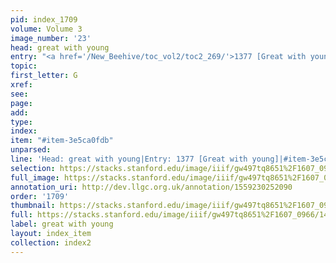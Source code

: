 ```yaml
---
pid: index_1709
volume: Volume 3
image_number: '23'
head: great with young
entry: "<a href='/New_Beehive/toc_vol2/toc2_269/'>1377 [Great with young]</a>"
topic: 
first_letter: G
xref: 
see: 
page: 
add: 
type: 
index: 
item: "#item-3e5ca0fdb"
unparsed: 
line: 'Head: great with young|Entry: 1377 [Great with young]|#item-3e5ca0fdb'
selection: https://stacks.stanford.edu/image/iiif/gw497tq8651%2F1607_0966/145,888,597,96/full/0/default.jpg
full_image: https://stacks.stanford.edu/image/iiif/gw497tq8651%2F1607_0966/full/full/0/default.jpg
annotation_uri: http://dev.llgc.org.uk/annotation/1559230252090
order: '1709'
thumbnail: https://stacks.stanford.edu/image/iiif/gw497tq8651%2F1607_0966/full/100,/0/default.jpg
full: https://stacks.stanford.edu/image/iiif/gw497tq8651%2F1607_0966/145,888,597,96/full/0/default.jpg
label: great with young
layout: index_item
collection: index2
---
```


